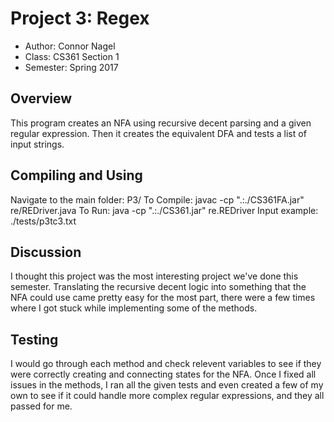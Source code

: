 # Project 3: Regex

* Author: Connor Nagel
* Class: CS361 Section 1
* Semester: Spring 2017

## Overview

This program creates an NFA using recursive decent parsing and a given regular expression. 
Then it creates the equivalent DFA and tests a list of input strings.

## Compiling and Using

Navigate to the main folder: P3/
To Compile: javac -cp ".:./CS361FA.jar" re/REDriver.java
To Run: java -cp ".:./CS361.jar" re.REDriver <inputFilePath> 
Input example: ./tests/p3tc3.txt

## Discussion

I thought this project was the most interesting project we've done this semester. 
Translating the recursive decent logic into something that the NFA could use
came pretty easy for the most part, there were a few times where I got stuck while 
implementing some of the methods.

## Testing

I would go through each method and check relevent variables to see if they were correctly 
creating and connecting states for the NFA. Once I fixed all issues in the methods, 
I ran all the given tests and even created a few of my own to see if it could 
handle more complex regular expressions, and they all passed for me.
